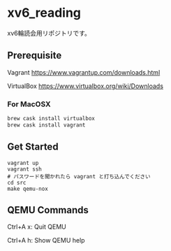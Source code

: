 # xv6_reading

xv6輪読会用リポジトリです。

## Prerequisite

Vagrant https://www.vagrantup.com/downloads.html

VirtualBox https://www.virtualbox.org/wiki/Downloads

### For MacOSX

```bash
brew cask install virtualbox
brew cask install vagrant
```

## Get Started

```
vagrant up
vagrant ssh
# パスワードを聞かれたら vagrant と打ち込んでください
cd src
make qemu-nox
```

## QEMU Commands

Ctrl+A x: Quit QEMU

Ctrl+A h: Show QEMU help
